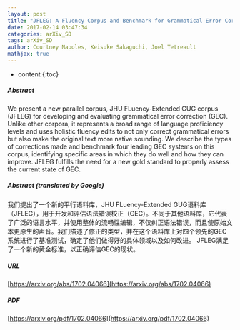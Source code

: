 ```yaml
---
layout: post
title: "JFLEG: A Fluency Corpus and Benchmark for Grammatical Error Correction"
date: 2017-02-14 03:47:34
categories: arXiv_SD
tags: arXiv_SD
author: Courtney Napoles, Keisuke Sakaguchi, Joel Tetreault
mathjax: true
---
```


* content
{:toc}

##### Abstract
We present a new parallel corpus, JHU FLuency-Extended GUG corpus (JFLEG) for developing and evaluating grammatical error correction (GEC). Unlike other corpora, it represents a broad range of language proficiency levels and uses holistic fluency edits to not only correct grammatical errors but also make the original text more native sounding. We describe the types of corrections made and benchmark four leading GEC systems on this corpus, identifying specific areas in which they do well and how they can improve. JFLEG fulfills the need for a new gold standard to properly assess the current state of GEC.

##### Abstract (translated by Google)
我们提出了一个新的平行语料库，JHU FLuency-Extended GUG语料库（JFLEG），用于开发和评估语法错误校正（GEC）。不同于其他语料库，它代表了广泛的语言水平，并使用整体的流畅性编辑，不仅纠正语法错误，而且使原始文本更原生的声音。我们描述了修正的类型，并在这个语料库上对四个领先的GEC系统进行了基准测试，确定了他们做得好的具体领域以及如何改进。 JFLEG满足了一个新的黄金标准，以正确评估GEC的现状。

##### URL
[https://arxiv.org/abs/1702.04066](https://arxiv.org/abs/1702.04066)

##### PDF
[https://arxiv.org/pdf/1702.04066](https://arxiv.org/pdf/1702.04066)

